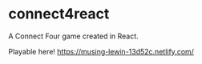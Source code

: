 # connect4react
A Connect Four game created in React.

Playable here!
https://musing-lewin-13d52c.netlify.com/
